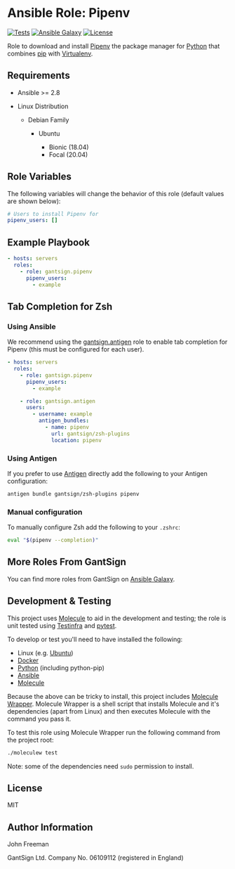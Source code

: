 Ansible Role: Pipenv
====================

[![Tests](https://github.com/gantsign/ansible_role_pipenv/workflows/Tests/badge.svg)](https://github.com/gantsign/ansible_role_pipenv/actions?query=workflow%3ATests)
[![Ansible Galaxy](https://img.shields.io/badge/ansible--galaxy-gantsign.pipenv-blue.svg)](https://galaxy.ansible.com/gantsign/pipenv)
[![License](https://img.shields.io/badge/license-MIT-blue.svg)](https://raw.githubusercontent.com/gantsign/ansible_role_pipenv/master/LICENSE)

Role to download and install [Pipenv](https://pipenv.sh) the package manager
for [Python](https://www.python.org) that combines
[pip](https://pypi.org/project/pip/) with
[Virtualenv](https://virtualenv.pypa.io/en/stable/).

Requirements
------------

* Ansible >= 2.8

* Linux Distribution

    * Debian Family

        * Ubuntu

            * Bionic (18.04)
            * Focal (20.04)

Role Variables
--------------

The following variables will change the behavior of this role (default values
are shown below):

```yaml
# Users to install Pipenv for
pipenv_users: []
```

Example Playbook
----------------

```yaml
- hosts: servers
  roles:
    - role: gantsign.pipenv
      pipenv_users:
        - example
```

Tab Completion for Zsh
----------------------

### Using Ansible

We recommend using the
[gantsign.antigen](https://galaxy.ansible.com/gantsign/antigen) role to enable
tab completion for Pipenv (this must be configured for each user).

```yaml
- hosts: servers
  roles:
    - role: gantsign.pipenv
      pipenv_users:
        - example

    - role: gantsign.antigen
      users:
        - username: example
          antigen_bundles:
            - name: pipenv
              url: gantsign/zsh-plugins
              location: pipenv
```

### Using Antigen

If you prefer to use [Antigen](https://github.com/zsh-users/antigen) directly
add the following to your Antigen configuration:

```bash
antigen bundle gantsign/zsh-plugins pipenv
```

### Manual configuration

To manually configure Zsh add the following to your `.zshrc`:

```bash
eval "$(pipenv --completion)"
```

More Roles From GantSign
------------------------

You can find more roles from GantSign on
[Ansible Galaxy](https://galaxy.ansible.com/gantsign).

Development & Testing
---------------------

This project uses [Molecule](http://molecule.readthedocs.io/) to aid in the
development and testing; the role is unit tested using
[Testinfra](http://testinfra.readthedocs.io/) and
[pytest](http://docs.pytest.org/).

To develop or test you'll need to have installed the following:

* Linux (e.g. [Ubuntu](http://www.ubuntu.com/))
* [Docker](https://www.docker.com/)
* [Python](https://www.python.org/) (including python-pip)
* [Ansible](https://www.ansible.com/)
* [Molecule](http://molecule.readthedocs.io/)

Because the above can be tricky to install, this project includes
[Molecule Wrapper](https://github.com/gantsign/molecule-wrapper). Molecule
Wrapper is a shell script that installs Molecule and it's dependencies (apart
from Linux) and then executes Molecule with the command you pass it.

To test this role using Molecule Wrapper run the following command from the
project root:

```bash
./moleculew test
```

Note: some of the dependencies need `sudo` permission to install.

License
-------

MIT

Author Information
------------------

John Freeman

GantSign Ltd.
Company No. 06109112 (registered in England)
